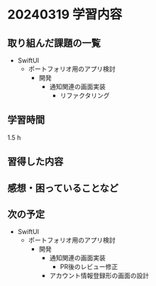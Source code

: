 # 20240319 学習内容

## 取り組んだ課題の一覧

- SwiftUI
  - ポートフォリオ用のアプリ検討
    - 開発
      - 通知関連の画面実装
        - リファクタリング

## 学習時間

1.5 h

## 習得した内容

## 感想・困っていることなど

## 次の予定

- SwiftUI
  - ポートフォリオ用のアプリ検討
    - 開発
      - 通知関連の画面実装
        - PR後のレビュー修正
      - アカウント情報登録形の画面の設計
